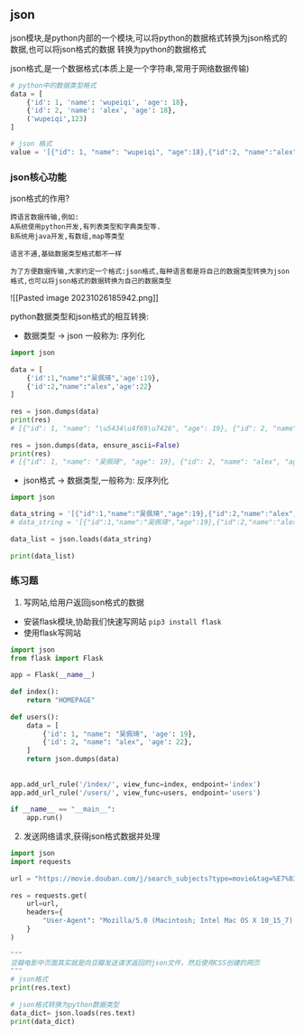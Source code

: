 ## json

json模块,是python内部的一个模块,可以将python的数据格式转换为json格式的数据,也可以将json格式的数据 转换为python的数据格式

json格式,是一个数据格式(本质上是一个字符串,常用于网络数据传输)

```python
# python中的数据类型格式
data = [
	{'id': 1, 'name': 'wupeiqi', 'age': 18},
	{'id': 2, 'name': 'alex', 'age': 18},
	('wupeiqi',123)
]

# json 格式
value = '[{"id": 1, "name": "wupeiqi", "age":18},{"id":2, "name":"alex", "age":18},["wupeiqi",123]]'
```

### json核心功能

json格式的作用?
```
跨语言数据传输,例如:
A系统使用python开发,有列表类型和字典类型等.
B系统用java开发,有数组,map等类型

语言不通,基础数据类型格式都不一样

为了方便数据传输,大家约定一个格式:json格式,每种语言都是将自己的数据类型转换为json格式,也可以将json格式的数据转换为自己的数据类型
```

![[Pasted image 20231026185942.png]]

python数据类型和json格式的相互转换:
- 数据类型 -> json 一般称为: 序列化
```python
import json  
  
data = [  
    {'id':1,"name":"吴佩琦",'age':19},  
    {'id':2,"name":"alex",'age':22}  
]  
  
res = json.dumps(data)  
print(res)  
# [{"id": 1, "name": "\u5434\u4f69\u7426", "age": 19}, {"id": 2, "name": "alex", "age": 22}]  
  
res = json.dumps(data, ensure_ascii=False)  
print(res)  
# [{"id": 1, "name": "吴佩琦", "age": 19}, {"id": 2, "name": "alex", "age": 22}]
```

- json格式 -> 数据类型,一般称为: 反序列化
```python
import json

data_string = '[{"id":1,"name":"吴佩琦","age":19},{"id":2,"name":"alex","age":20}]'  
# data_string = '[{"id":1,"name":"吴佩琦","age":19},{"id":2,"name":"alex","age":20}]'  
  
data_list = json.loads(data_string)  
  
print(data_list)
```

### 练习题

1. 写网站,给用户返回json格式的数据
- 安装flask模块,协助我们快速写网站
`pip3 install flask`
- 使用flask写网站
```python
import json  
from flask import Flask  
  
app = Flask(__name__)  
  
def index():  
    return "HOMEPAGE"  
  
def users():  
    data = [  
        {'id': 1, "name": "吴佩琦", 'age': 19},  
        {'id': 2, "name": "alex", 'age': 22},  
    ]  
    return json.dumps(data)  
  
  
app.add_url_rule('/index/', view_func=index, endpoint='index')  
app.add_url_rule('/users/', view_func=users, endpoint='users')  
  
if __name__ == "__main__":  
    app.run()
```

2. 发送网络请求,获得json格式数据并处理
```python
import json  
import requests  
  
url = "https://movie.douban.com/j/search_subjects?type=movie&tag=%E7%83%AD%E9%97%A8%sort=recommend&page_limit=5&page_start=20"  
  
res = requests.get(  
    url=url,  
    headers={  
        "User-Agent": "Mozilla/5.0 (Macintosh; Intel Mac OS X 10_15_7) AppleWebKit/537.36 (KHTML, like Gecko) Chrome/87.0.4280.88Safari/537.36"  
    }  
)  
  
"""  
豆瓣电影中页面其实就是向豆瓣发送请求返回的json文件，然后使用CSS创建的网页  
"""  
# json格式  
print(res.text)  
  
# json格式转换为python数据类型  
data_dict= json.loads(res.text)  
print(data_dict)
```
